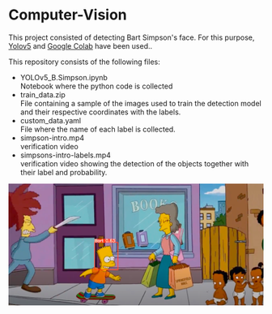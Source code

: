
# Computer-Vision


This project consisted of detecting Bart Simpson's face. For this purpose, [Yolov5](https://github.com/ultralytics/yolov5) and [Google Colab](https://colab.research.google.com/notebooks/intro.ipynb?utm_source=scs-index) have been used..

This repository consists of the following files:

- YOLOv5_B.Simpson.ipynb  
Notebook where the python code is collected
- train_data.zip  
File containing a sample of the images used to train the detection model and their respective coordinates with the labels.
- custom_data.yaml  
File where the name of each label is collected.
- simpson-intro.mp4  
verification video
- simpsons-intro-labels.mp4  
verification video showing the detection of the objects together with their label and probability.

<img src="B.png">
